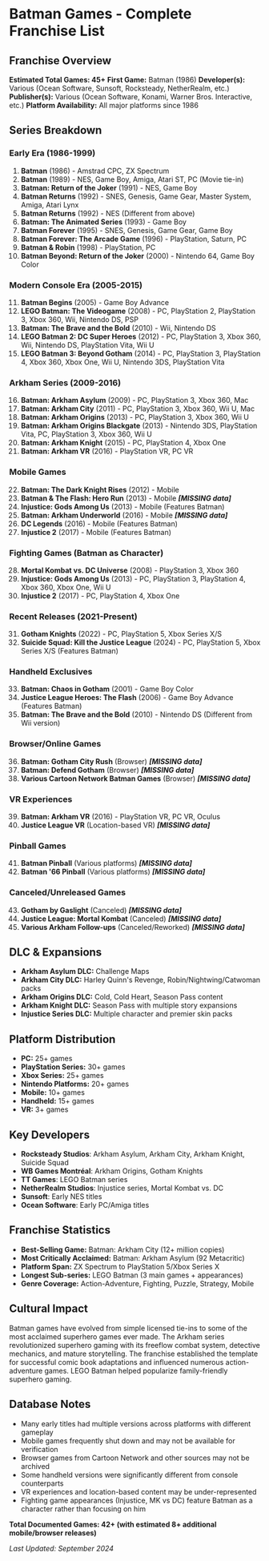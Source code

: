 # Batman Games - Complete Franchise List

## Franchise Overview
**Estimated Total Games: 45+**
**First Game:** Batman (1986)
**Developer(s):** Various (Ocean Software, Sunsoft, Rocksteady, NetherRealm, etc.)
**Publisher(s):** Various (Ocean Software, Konami, Warner Bros. Interactive, etc.)
**Platform Availability:** All major platforms since 1986

## Series Breakdown

### Early Era (1986-1999)
1. **Batman** (1986) - Amstrad CPC, ZX Spectrum
2. **Batman** (1989) - NES, Game Boy, Amiga, Atari ST, PC (Movie tie-in)
3. **Batman: Return of the Joker** (1991) - NES, Game Boy
4. **Batman Returns** (1992) - SNES, Genesis, Game Gear, Master System, Amiga, Atari Lynx
5. **Batman Returns** (1992) - NES (Different from above)
6. **Batman: The Animated Series** (1993) - Game Boy
7. **Batman Forever** (1995) - SNES, Genesis, Game Gear, Game Boy
8. **Batman Forever: The Arcade Game** (1996) - PlayStation, Saturn, PC
9. **Batman & Robin** (1998) - PlayStation, PC
10. **Batman Beyond: Return of the Joker** (2000) - Nintendo 64, Game Boy Color

### Modern Console Era (2005-2015)
11. **Batman Begins** (2005) - Game Boy Advance
12. **LEGO Batman: The Videogame** (2008) - PC, PlayStation 2, PlayStation 3, Xbox 360, Wii, Nintendo DS, PSP
13. **Batman: The Brave and the Bold** (2010) - Wii, Nintendo DS
14. **LEGO Batman 2: DC Super Heroes** (2012) - PC, PlayStation 3, Xbox 360, Wii, Nintendo DS, PlayStation Vita, Wii U
15. **LEGO Batman 3: Beyond Gotham** (2014) - PC, PlayStation 3, PlayStation 4, Xbox 360, Xbox One, Wii U, Nintendo 3DS, PlayStation Vita

### Arkham Series (2009-2016)
16. **Batman: Arkham Asylum** (2009) - PC, PlayStation 3, Xbox 360, Mac
17. **Batman: Arkham City** (2011) - PC, PlayStation 3, Xbox 360, Wii U, Mac
18. **Batman: Arkham Origins** (2013) - PC, PlayStation 3, Xbox 360, Wii U
19. **Batman: Arkham Origins Blackgate** (2013) - Nintendo 3DS, PlayStation Vita, PC, PlayStation 3, Xbox 360, Wii U
20. **Batman: Arkham Knight** (2015) - PC, PlayStation 4, Xbox One
21. **Batman: Arkham VR** (2016) - PlayStation VR, PC VR

### Mobile Games
22. **Batman: The Dark Knight Rises** (2012) - Mobile
23. **Batman & The Flash: Hero Run** (2013) - Mobile ***[MISSING data]***
24. **Injustice: Gods Among Us** (2013) - Mobile (Features Batman)
25. **Batman: Arkham Underworld** (2016) - Mobile ***[MISSING data]***
26. **DC Legends** (2016) - Mobile (Features Batman)
27. **Injustice 2** (2017) - Mobile (Features Batman)

### Fighting Games (Batman as Character)
28. **Mortal Kombat vs. DC Universe** (2008) - PlayStation 3, Xbox 360
29. **Injustice: Gods Among Us** (2013) - PC, PlayStation 3, PlayStation 4, Xbox 360, Xbox One, Wii U
30. **Injustice 2** (2017) - PC, PlayStation 4, Xbox One

### Recent Releases (2021-Present)
31. **Gotham Knights** (2022) - PC, PlayStation 5, Xbox Series X/S
32. **Suicide Squad: Kill the Justice League** (2024) - PC, PlayStation 5, Xbox Series X/S (Features Batman)

### Handheld Exclusives
33. **Batman: Chaos in Gotham** (2001) - Game Boy Color
34. **Justice League Heroes: The Flash** (2006) - Game Boy Advance (Features Batman)
35. **Batman: The Brave and the Bold** (2010) - Nintendo DS (Different from Wii version)

### Browser/Online Games
36. **Batman: Gotham City Rush** (Browser) ***[MISSING data]***
37. **Batman: Defend Gotham** (Browser) ***[MISSING data]***
38. **Various Cartoon Network Batman Games** (Browser) ***[MISSING data]***

### VR Experiences
39. **Batman: Arkham VR** (2016) - PlayStation VR, PC VR, Oculus
40. **Justice League VR** (Location-based VR) ***[MISSING data]***

### Pinball Games
41. **Batman Pinball** (Various platforms) ***[MISSING data]***
42. **Batman '66 Pinball** (Various platforms) ***[MISSING data]***

### Canceled/Unreleased Games
43. **Gotham by Gaslight** (Canceled) ***[MISSING data]***
44. **Justice League: Mortal Kombat** (Canceled) ***[MISSING data]***
45. **Various Arkham Follow-ups** (Canceled/Reworked) ***[MISSING data]***

## DLC & Expansions
- **Arkham Asylum DLC:** Challenge Maps
- **Arkham City DLC:** Harley Quinn's Revenge, Robin/Nightwing/Catwoman packs
- **Arkham Origins DLC:** Cold, Cold Heart, Season Pass content
- **Arkham Knight DLC:** Season Pass with multiple story expansions
- **Injustice Series DLC:** Multiple character and premier skin packs

## Platform Distribution
- **PC:** 25+ games
- **PlayStation Series:** 30+ games
- **Xbox Series:** 25+ games
- **Nintendo Platforms:** 20+ games
- **Mobile:** 10+ games
- **Handheld:** 15+ games
- **VR:** 3+ games

## Key Developers
- **Rocksteady Studios**: Arkham Asylum, Arkham City, Arkham Knight, Suicide Squad
- **WB Games Montréal**: Arkham Origins, Gotham Knights
- **TT Games**: LEGO Batman series
- **NetherRealm Studios**: Injustice series, Mortal Kombat vs. DC
- **Sunsoft**: Early NES titles
- **Ocean Software**: Early PC/Amiga titles

## Franchise Statistics
- **Best-Selling Game:** Batman: Arkham City (12+ million copies)
- **Most Critically Acclaimed:** Batman: Arkham Asylum (92 Metacritic)
- **Platform Span:** ZX Spectrum to PlayStation 5/Xbox Series X
- **Longest Sub-series:** LEGO Batman (3 main games + appearances)
- **Genre Coverage:** Action-Adventure, Fighting, Puzzle, Strategy, Mobile

## Cultural Impact
Batman games have evolved from simple licensed tie-ins to some of the most acclaimed superhero games ever made. The Arkham series revolutionized superhero gaming with its freeflow combat system, detective mechanics, and mature storytelling. The franchise established the template for successful comic book adaptations and influenced numerous action-adventure games. LEGO Batman helped popularize family-friendly superhero gaming.

## Database Notes
- Many early titles had multiple versions across platforms with different gameplay
- Mobile games frequently shut down and may not be available for verification
- Browser games from Cartoon Network and other sources may not be archived
- Some handheld versions were significantly different from console counterparts
- VR experiences and location-based content may be under-represented
- Fighting game appearances (Injustice, MK vs DC) feature Batman as a character rather than focusing on him

**Total Documented Games: 42+ (with estimated 8+ additional mobile/browser releases)**

*Last Updated: September 2024*